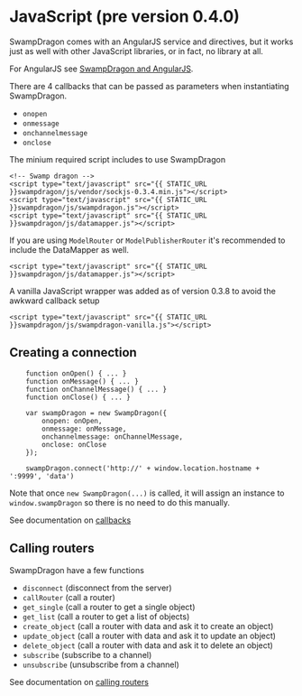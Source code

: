 # JavaScript (pre version 0.4.0)

SwampDragon comes with an AngularJS service and directives, but it works just as well with other JavaScript libraries, or in fact, no library at all.

For AngularJS see [SwampDragon and AngularJS](/documentation/angularjs-and-swampdragon/).

There are 4 callbacks that can be passed as parameters when instantiating SwampDragon.
 
*  ```onopen```
*  ```onmessage```
*  ```onchannelmessage```
*  ```onclose```

The minium required script includes to use SwampDragon 

    <!-- Swamp dragon -->
    <script type="text/javascript" src="{{ STATIC_URL }}swampdragon/js/vendor/sockjs-0.3.4.min.js"></script>
    <script type="text/javascript" src="{{ STATIC_URL }}swampdragon/js/swampdragon.js"></script>
    <script type="text/javascript" src="{{ STATIC_URL }}swampdragon/js/datamapper.js"></script>

If you are using ```ModelRouter``` or ```ModelPublisherRouter``` it's recommended to include the DataMapper as well.

    <script type="text/javascript" src="{{ STATIC_URL }}swampdragon/js/datamapper.js"></script>


A vanilla JavaScript wrapper was added as of version 0.3.8 to avoid the awkward callback setup

    <script type="text/javascript" src="{{ STATIC_URL }}swampdragon/js/swampdragon-vanilla.js"></script>


## Creating a connection

        function onOpen() { ... }
        function onMessage() { ... }
        function onChannelMessage() { ... }
        function onClose() { ... }

        var swampDragon = new SwampDragon({
            onopen: onOpen,
            onmessage: onMessage,
            onchannelmessage: onChannelMessage,
            onclose: onClose
        });

        swampDragon.connect('http://' + window.location.hostname + ':9999', 'data')

Note that once ```new SwampDragon(...)``` is called, it will assign an instance to ```window.swampDragon``` so there is no need to do this manually.

See documentation on [callbacks](/documentation/javascript-callbacks/)


## Calling routers

SwampDragon have a few functions

*  ```disconnect```     (disconnect from the server)
*  ```callRouter```     (call a router)
*  ```get_single```     (call a router to get a single object)
*  ```get_list```       (call a router to get a list of objects)
*  ```create_object```  (call a router with data and ask it to create an object)
*  ```update_object```  (call a router with data and ask it to update an object)
*  ```delete_object```  (call a router with data and ask it to delete an object)
*  ```subscribe```      (subscribe to a channel)
*  ```unsubscribe```    (unsubscribe from a channel)

See documentation on [calling routers](/documentation/javascript-calling-routers/)
